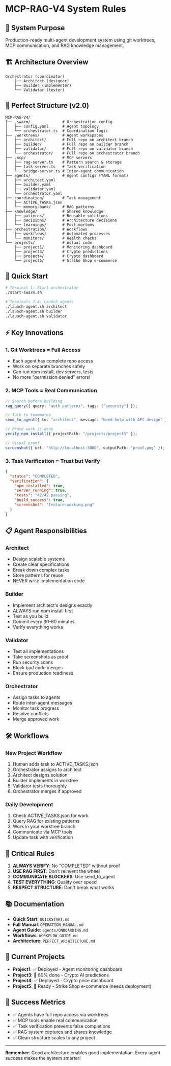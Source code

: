 # MCP-RAG-V4 System Rules

## 🎯 System Purpose
Production-ready multi-agent development system using git worktrees, MCP communication, and RAG knowledge management.

## 🏗️ Architecture Overview
```
Orchestrator (coordinator)
    ├── Architect (designer) 
    ├── Builder (implementer)
    └── Validator (tester)
```

## 📁 Perfect Structure (v2.0)
```
MCP-RAG-V4/
├── .swarm/              # Orchestration config
│   ├── config.yaml      # Agent topology
│   └── orchestrator.ts  # Coordination logic
├── .worktrees/          # Agent workspaces
│   ├── architect/       # Full repo on architect branch
│   ├── builder/         # Full repo on builder branch
│   ├── validator/       # Full repo on validator branch
│   └── orchestrator/    # Full repo on orchestrator branch
├── .mcp/                # MCP servers
│   ├── rag-server.ts    # Pattern search & storage
│   ├── task-server.ts   # Task verification
│   └── bridge-server.ts # Inter-agent communication
├── agents/              # Agent configs (YAML format)
│   ├── architect.yaml
│   ├── builder.yaml
│   ├── validator.yaml
│   └── orchestrator.yaml
├── coordination/        # Task management
│   ├── ACTIVE_TASKS.json
│   └── memory-bank/     # RAG patterns
├── knowledge/           # Shared knowledge
│   ├── patterns/        # Reusable solutions
│   ├── decisions/       # Architecture decisions  
│   └── learnings/       # Post-mortems
├── orchestration/       # Workflows
│   ├── workflows/       # Automated processes
│   └── monitors/        # Health checks
└── projects/            # Actual code
    ├── project1/        # Monitoring dashboard
    ├── project3/        # Crypto predictions
    ├── project4/        # Crypto dashboard
    └── project5/        # Strike Shop e-commerce
```

## 🚀 Quick Start
```bash
# Terminal 1: Start orchestrator
./start-swarm.sh

# Terminals 2-4: Launch agents
./launch-agent.sh architect
./launch-agent.sh builder
./launch-agent.sh validator
```

## ⚡ Key Innovations

### 1. Git Worktrees = Full Access
- Each agent has complete repo access
- Work on separate branches safely
- Can run npm install, dev servers, tests
- No more "permission denied" errors!

### 2. MCP Tools = Real Communication
```typescript
// Search before building
rag_query({ query: "auth patterns", tags: ["security"] });

// Talk to teammates
send_to_agent({ to: "architect", message: "Need help with API design" });

// Prove work is done
verify_npm_install({ projectPath: "/projects/project5" });

// Visual proof
screenshot({ url: "http://localhost:3000", outputPath: "proof.png" });
```

### 3. Task Verification = Trust but Verify
```json
{
  "status": "COMPLETED",
  "verification": {
    "npm_installed": true,
    "server_running": true,
    "tests": "42/42 passing",
    "build_success": true,
    "screenshot": "feature-working.png"
  }
}
```

## 📋 Agent Responsibilities

### Architect
- Design scalable systems
- Create clear specifications
- Break down complex tasks
- Store patterns for reuse
- NEVER write implementation code

### Builder
- Implement architect's designs exactly
- ALWAYS run npm install first
- Test as you build
- Commit every 30-60 minutes
- Verify everything works

### Validator
- Test all implementations
- Take screenshots as proof
- Run security scans
- Block bad code merges
- Ensure production readiness

### Orchestrator
- Assign tasks to agents
- Route inter-agent messages
- Monitor task progress
- Resolve conflicts
- Merge approved work

## 🛠️ Workflows

### New Project Workflow
1. Human adds task to ACTIVE_TASKS.json
2. Orchestrator assigns to architect
3. Architect designs solution
4. Builder implements in worktree
5. Validator tests thoroughly
6. Orchestrator merges if approved

### Daily Development
1. Check ACTIVE_TASKS.json for work
2. Query RAG for existing patterns
3. Work in your worktree branch
4. Communicate via MCP tools
5. Update task with verification

## 🚨 Critical Rules

1. **ALWAYS VERIFY**: No "COMPLETED" without proof
2. **USE RAG FIRST**: Don't reinvent the wheel
3. **COMMUNICATE BLOCKERS**: Use send_to_agent
4. **TEST EVERYTHING**: Quality over speed
5. **RESPECT STRUCTURE**: Don't break what works

## 📚 Documentation
- **Quick Start**: `QUICKSTART.md`
- **Full Manual**: `OPERATION_MANUAL.md`
- **Agent Guide**: `agents/ONBOARDING.md`
- **Workflows**: `WORKFLOW_GUIDE.md`
- **Architecture**: `PERFECT_ARCHITECTURE.md`

## 📍 Current Projects
- **Project1**: ✅ Deployed - Agent monitoring dashboard
- **Project3**: 🔄 80% done - Crypto AI predictions
- **Project4**: ✅ Deployed - Crypto price dashboard  
- **Project5**: 🚧 Ready - Strike Shop e-commerce (needs deployment)

## 🎉 Success Metrics
- ✅ Agents have full repo access via worktrees
- ✅ MCP tools enable real communication
- ✅ Task verification prevents false completions
- ✅ RAG system captures and shares knowledge
- ✅ Clean structure scales to any project

---

**Remember**: Good architecture enables good implementation. Every agent success makes the system smarter!